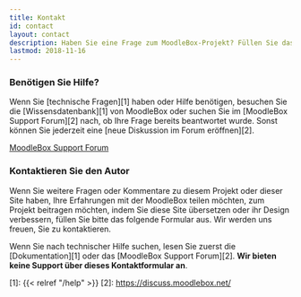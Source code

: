 ```yaml
---
title: Kontakt
id: contact
layout: contact
description: Haben Sie eine Frage zum MoodleBox-Projekt? Füllen Sie das Formular aus und wir setzen uns mit Ihnen in Verbindung
lastmod: 2018-11-16
---
```


### Benötigen Sie Hilfe?

Wenn Sie [technische Fragen][1] haben oder Hilfe benötigen, besuchen Sie die [Wissensdatenbank][1] von MoodleBox oder suchen Sie im [MoodleBox Support Forum][2] nach, ob Ihre Frage bereits beantwortet wurde. Sonst können Sie jederzeit eine [neue Diskussion im Forum eröffnen][2].

<p class="text-center"><a href="https://discuss.moodlebox.net/" target="_blank" class="btn btn-template-main btn-lg">MoodleBox Support Forum</a></p>

### Kontaktieren Sie den Autor

Wenn Sie weitere Fragen oder Kommentare zu diesem Projekt oder dieser Site haben, Ihre Erfahrungen mit der MoodleBox teilen möchten, zum Projekt beitragen möchten, indem Sie diese Site übersetzen oder ihr Design verbessern, füllen Sie bitte das folgende Formular aus. Wir werden uns freuen, Sie zu kontaktieren.

Wenn Sie nach technischer Hilfe suchen, lesen Sie zuerst die [Dokumentation][1] oder das [MoodleBox Support Forum][2]. __Wir bieten keine Support über dieses Kontaktformular an__.

 [1]: {{< relref "/help" >}}
 [2]: https://discuss.moodlebox.net/
